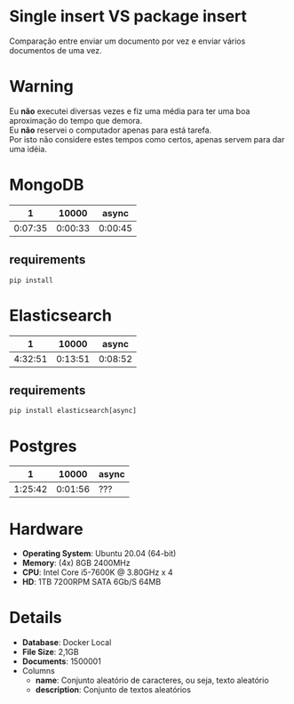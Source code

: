 # Single insert VS package insert
Comparação entre enviar um documento por vez e enviar vários documentos de uma vez.  

# Warning
Eu **não** executei diversas vezes e fiz uma média para ter uma boa aproximação do tempo que demora.  
Eu **não** reservei o computador apenas para está tarefa.  
Por isto não considere estes tempos como certos, apenas servem para dar uma idéia.  

# MongoDB
| 1       | 10000   | async   |
| ------- | ------- | ------- |
| 0:07:35 | 0:00:33 | 0:00:45 |

## requirements
`pip install `  

# Elasticsearch
| 1       | 10000   | async   |
| ------- | ------- | ------- |
| 4:32:51 | 0:13:51 | 0:08:52 |

## requirements
`pip install elasticsearch[async]`  

# Postgres
| 1       | 10000   | async   |
| ------- | ------- | ------- |
| 1:25:42 | 0:01:56 | ??? |

# Hardware
* **Operating System**: Ubuntu 20.04 (64-bit)  
* **Memory**: (4x) 8GB 2400MHz  
* **CPU**: Intel Core i5-7600K @ 3.80GHz x 4  
* **HD**: 1TB 7200RPM SATA 6Gb/S 64MB  

# Details
* **Database**: Docker Local  
* **File Size**: 2,1GB  
* **Documents**: 1500001  
* Columns
  * **name**: Conjunto aleatório de caracteres, ou seja, texto aleatório  
  * **description**: Conjunto de textos aleatórios  